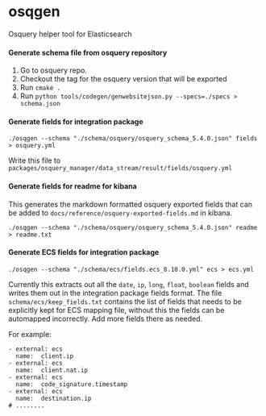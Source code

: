 # osqgen
Osquery helper tool for Elasticsearch 

#### Generate schema file from osquery repository

1. Go to osquery repo.
1. Checkout the tag for the osquery version that will be exported
1. Run `cmake .`
1. Run `python tools/codegen/genwebsitejson.py --specs=./specs > schema.json`

#### Generate fields for integration package

```
./osqgen --schema "./schema/osquery/osquery_schema_5.4.0.json" fields > osquery.yml
```
Write this file to `packages/osquery_manager/data_stream/result/fields/osquery.yml`

#### Generate fields for readme for kibana

This generates the markdown formatted osquery exported fields that can be added to `docs/reference/osquery-exported-fields.md` in kibana.

```
./osqgen --schema "./schema/osquery/osquery_schema_5.4.0.json" readme > readme.txt
```

#### Generate ECS fields for integration package

```
./osqgen --schema "./schema/ecs/fields.ecs_8.10.0.yml" ecs > ecs.yml
```

Currently this extracts out all the ```date```, ```ip```, ```long```, ```float```, ```boolean``` fields and writes them out in the integration package fields format.
The file ```schema/ecs/keep_fields.txt``` contains the list of fields that needs to be explicitly kept for ECS mapping file, without this the fields can be automapped incorrectly.
Add more fields there as needed.

For example:
```
- external: ecs
  name:  client.ip
- external: ecs
  name:  client.nat.ip
- external: ecs
  name:  code_signature.timestamp
- external: ecs
  name:  destination.ip
# ........
```

